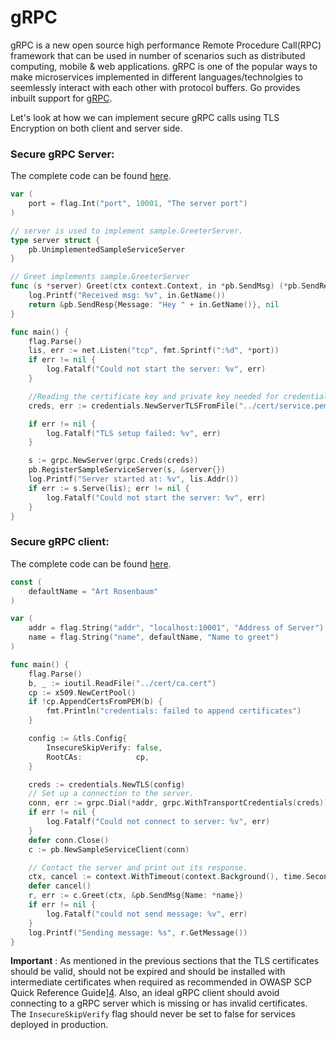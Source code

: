 gRPC
==========
gRPC is a new open source high performance Remote Procedure Call(RPC) framework that can be used in number of scenarios such as distributed computing, mobile & web applications.
gRPC is one of the popular ways to make microservices implemented in different languages/technolgies to seemlessly interact with each other with protocol buffers. Go provides inbuilt support for [gRPC][1].

Let's look at how we can implement secure gRPC calls using TLS Encryption on both client and server side.

### Secure gRPC Server:
The complete code can be found [here][2].
```go
var (
	port = flag.Int("port", 10001, "The server port")
)

// server is used to implement sample.GreeterServer.
type server struct {
	pb.UnimplementedSampleServiceServer
}

// Greet implements sample.GreeterServer
func (s *server) Greet(ctx context.Context, in *pb.SendMsg) (*pb.SendResp, error) {
	log.Printf("Received msg: %v", in.GetName())
	return &pb.SendResp{Message: "Hey " + in.GetName()}, nil
}

func main() {
	flag.Parse()
	lis, err := net.Listen("tcp", fmt.Sprintf(":%d", *port))
	if err != nil {
		log.Fatalf("Could not start the server: %v", err)
	}

	//Reading the certificate key and private key needed for credentials
	creds, err := credentials.NewServerTLSFromFile("../cert/service.pem", "../cert/service.key")

	if err != nil {
		log.Fatalf("TLS setup failed: %v", err)
	}

	s := grpc.NewServer(grpc.Creds(creds))
	pb.RegisterSampleServiceServer(s, &server{})
	log.Printf("Server started at: %v", lis.Addr())
	if err := s.Serve(lis); err != nil {
		log.Fatalf("Could not start the server: %v", err)
	}
}
```

### Secure gRPC client:
The complete code can be found [here][3].
```go
const (
	defaultName = "Art Rosenbaum"
)

var (
	addr = flag.String("addr", "localhost:10001", "Address of Server")
	name = flag.String("name", defaultName, "Name to greet")
)

func main() {
	flag.Parse()
	b, _ := ioutil.ReadFile("../cert/ca.cert")
	cp := x509.NewCertPool()
	if !cp.AppendCertsFromPEM(b) {
		fmt.Println("credentials: failed to append certificates")
	}

	config := &tls.Config{
		InsecureSkipVerify: false,
		RootCAs:            cp,
	}

	creds := credentials.NewTLS(config)
	// Set up a connection to the server.
	conn, err := grpc.Dial(*addr, grpc.WithTransportCredentials(creds))
	if err != nil {
		log.Fatalf("Could not connect to server: %v", err)
	}
	defer conn.Close()
	c := pb.NewSampleServiceClient(conn)

	// Contact the server and print out its response.
	ctx, cancel := context.WithTimeout(context.Background(), time.Second)
	defer cancel()
	r, err := c.Greet(ctx, &pb.SendMsg{Name: *name})
	if err != nil {
		log.Fatalf("could not send message: %v", err)
	}
	log.Printf("Sending message: %s", r.GetMessage())
}

```

**Important** : As mentioned in the previous sections that the TLS certificates should be valid, should not be expired and should be installed with intermediate certificates when required as recommended in OWASP SCP Quick
Reference Guide][4]. 
Also, an ideal gRPC client should avoid connecting to a gRPC server which is missing or has invalid certificates. The `InsecureSkipVerify` flag should never be set to false for services deployed in production.

[1]: https://pkg.go.dev/google.golang.org/grpc
[2]: ./grpc-code/grpc_server_secured/server.go
[3]: ./grpc-code/grpc_client_secured/client.go
[4]: https://www.owasp.org/images/0/08/OWASP_SCP_Quick_Reference_Guide_v2.pdf
